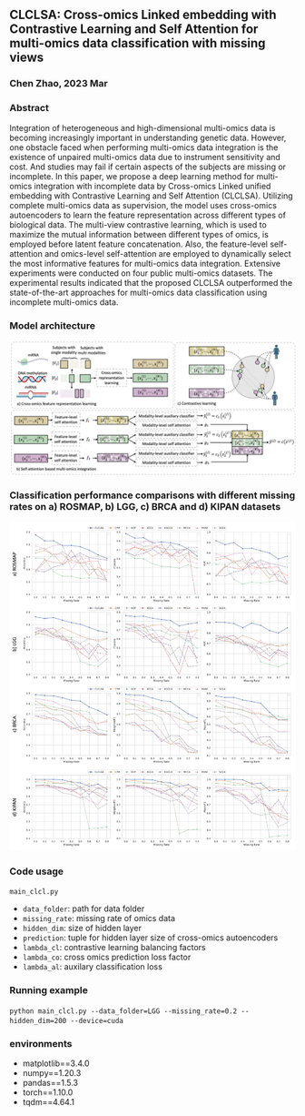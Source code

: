 ## CLCLSA: Cross-omics Linked embedding with Contrastive Learning and Self Attention for multi-omics data classification with missing views

### Chen Zhao, 2023 Mar

### Abstract
Integration of heterogeneous and high-dimensional multi-omics data is becoming increasingly important in understanding genetic data. However, one obstacle faced when performing multi-omics data integration is the existence of unpaired multi-omics data due to instrument sensitivity and cost. And studies may fail if certain aspects of the subjects are missing or incomplete. In this paper, we propose a deep learning method for multi-omics integration with incomplete data by Cross-omics Linked unified embedding with Contrastive Learning and Self Attention (CLCLSA). Utilizing complete multi-omics data as supervision, the model uses cross-omics autoencoders to learn the feature representation across different types of biological data. The multi-view contrastive learning, which is used to maximize the mutual information between different types of omics, is employed before latent feature concatenation. Also, the feature-level self-attention and omics-level self-attention are employed to dynamically select the most informative features for multi-omics data integration. Extensive experiments were conducted on four public multi-omics datasets. The experimental results indicated that the proposed CLCLSA outperformed the state-of-the-art approaches for multi-omics data classification using incomplete multi-omics data.

### Model architecture
![Model architecture](Figures/Picture1.png)


### Classification performance comparisons with different missing rates on a) ROSMAP, b) LGG, c) BRCA and d) KIPAN datasets
![Model performance](Figures/Picture2.png)
### Code usage

`main_clcl.py`
- `data_folder`: path for data folder
- `missing_rate`: missing rate of omics data
- `hidden_dim`: size of hidden layer 
- `prediction`: tuple for hidden layer size of cross-omics autoencoders
- `lambda_cl`: contrastive learning balancing factors
- `lambda_co`: cross omics prediction loss factor
- `lambda_al`: auxilary classification loss

### Running example
`python main_clcl.py --data_folder=LGG --missing_rate=0.2 --hidden_dim=200 --device=cuda`


### environments
- matplotlib==3.4.0
- numpy==1.20.3
- pandas==1.5.3
- torch==1.10.0
- tqdm==4.64.1
